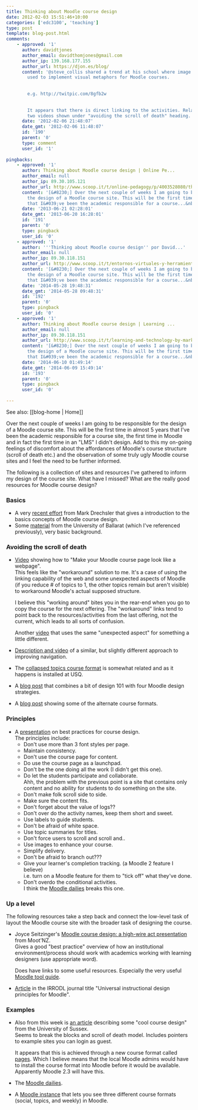 ```yaml
---
title: Thinking about Moodle course design
date: 2012-02-03 15:51:46+10:00
categories: ['edc3100', 'teaching']
type: post
template: blog-post.html
comments:
    - approved: '1'
      author: davidtjones
      author_email: davidthomjones@gmail.com
      author_ip: 139.168.177.155
      author_url: https://djon.es/blog/
      content: '@steve_collis shared a trend at his school where image maps are being
        used to implement visual metaphors for Moodle courses.
    
    
        e.g. http://twitpic.com/8gfb2w
    
    
        It appears that there is direct linking to the activities. Related to the first
        two videos shown under "avoiding the scroll of death" heading.'
      date: '2012-02-06 21:48:07'
      date_gmt: '2012-02-06 11:48:07'
      id: '190'
      parent: '0'
      type: comment
      user_id: '1'
    
pingbacks:
    - approved: '1'
      author: Thinking about Moodle course design | Online Pe...
      author_email: null
      author_ip: 89.30.105.121
      author_url: http://www.scoop.it/t/online-pedagogy/p/4003528080/thinking-about-moodle-course-design
      content: '[&#8230;] Over the next couple of weeks I am going to be responsible for
        the design of a Moodle course site. This will be the first time in almost 5 years
        that I&#039;ve been the academic responsible for a course...&nbsp; [&#8230;]'
      date: '2013-06-21 02:28:01'
      date_gmt: '2013-06-20 16:28:01'
      id: '191'
      parent: '0'
      type: pingback
      user_id: '0'
    - approved: '1'
      author: '''Thinking about Moodle course design'' por David...'
      author_email: null
      author_ip: 89.30.118.151
      author_url: http://www.scoop.it/t/entornos-virtuales-y-herramientas-de-autor/p/4022097877/2014/05/28/thinking-about-moodle-course-design-por-david-jones
      content: '[&#8230;] Over the next couple of weeks I am going to be responsible for
        the design of a Moodle course site. This will be the first time in almost 5 years
        that I&#039;ve been the academic responsible for a course...&nbsp; [&#8230;]'
      date: '2014-05-28 19:48:31'
      date_gmt: '2014-05-28 09:48:31'
      id: '192'
      parent: '0'
      type: pingback
      user_id: '0'
    - approved: '1'
      author: Thinking about Moodle course design | Learning ...
      author_email: null
      author_ip: 89.30.118.151
      author_url: http://www.scoop.it/t/learning-and-technology-by-mark-anderson-phd/p/4022700070/2014/06/09/thinking-about-moodle-course-design
      content: '[&#8230;] Over the next couple of weeks I am going to be responsible for
        the design of a Moodle course site. This will be the first time in almost 5 years
        that I&#039;ve been the academic responsible for a course...&nbsp; [&#8230;]'
      date: '2014-06-10 01:49:14'
      date_gmt: '2014-06-09 15:49:14'
      id: '193'
      parent: '0'
      type: pingback
      user_id: '0'
    
---
```


See also: [[blog-home | Home]]

Over the next couple of weeks I am going to be responsible for the design of a Moodle course site. This will be the first time in almost 5 years that I've been the academic responsible for a course site, the first time in Moodle and in fact the first time in an "LMS" I didn't design. Add to this my on-going feelings of discomfort about the affordances of Moodle's course structure (scroll of death etc.) and the observation of some truly ugly Moodle course sites and I feel the need to be further informed.

The following is a collection of sites and resources I've gathered to inform my design of the course site. What have I missed? What are the really good resources for Moodle course design?

### Basics

- A very [recent effort](http://www.markdrechsler.com/?p=745) from Mark Drechsler that gives a introduction to the basics concepts of Moodle course design.
- Some [material](http://medusa.ballarat.edu.au/lews/drupal/staff/moodle/howto/layout) from the University of Ballarat (which I've referenced previously), very basic background.

### Avoiding the scroll of death

- [Video](http://www.youtube.com/watch?v=XtHPUh_BaxM) showing how to "Make your Moodle course page look like a webpage".  
    This feels like the "workaround" solution to me. It's a case of using the linking capability of the web and some unexpected aspects of Moodle (if you reduce # of topics to 1, the other topics remain but aren't visible) to workaround Moodle's actual supposed structure.
    
    I believe this "working around" bites you in the rear-end when you go to copy the course for the next offering. The "workaround" links tend to point back to the resources/activities from the last offering, not the current, which leads to all sorts of confusion.
    
    Another [video](http://www.youtube.com/watch?v=KiCgf7rAdJc) that uses the same "unexpected aspect" for something a little different.
    
- [Description and video](http://www.moodlenews.com/2012/super-simple-navigation-with-a-little-html-and-the-topics-format/) of a similar, but slightly different approach to improving navigation.
- The [collapsed topics course format](http://www.moodlenews.com/2010/collapsed-topics-eliminates-the-scroll-of-death-in-moodle/) is somewhat related and as it happens is installed at USQ.
- A [blog post](http://opensource.com/education/12/1/designing-aesthetically-pleasing-moodle-courses) that combines a bit of design 101 with four Moodle design strategies.
- A [blog post](http://moodleman.moodle.com.au/archives/47) showing some of the alternate course formats.

### Principles

- A [presentation](http://www.slideshare.net/michelledmoore/teaching-with-moodle-best-practices-for-course-design-i-moot-11) on best practices for course design.  
    The principles include:
    - Don't use more than 3 font styles per page.
    - Maintain consistency.
    - Don't use the course page for content.
    - Do use the course page as a launchpad.
    - Don't be the one doing all the work (I didn't get this one).
    - Do let the students participate and collaborate.  
        Ahh, the problem with the previous point is a site that contains only content and no ability for students to do something on the site.
    - Don't make folk scroll side to side.
    - Make sure the content fits.
    - Don't forget about the value of logs??
    - Don't over do the activity names, keep them short and sweet.
    - Use labels to guide students.
    - Don't be afraid of white space.
    - Use topic summaries for titles.
    - Don't force users to scroll and scroll and..
    - Use images to enhance your course.
    - Simplify delivery.
    - Don't be afraid to branch out???
    - Give your learner's completion tracking. (a Moodle 2 feature I believe)  
        i.e. turn on a Moodle feature for them to "tick off" what they've done.
    - Don't overdo the conditional activities.  
        I think the [Moodle dailies](http://sarahthorneycroft.com/blog/2011/08/02/the-moodle-dailies-a-guided-tour/) breaks this one.

### Up a level

The following resources take a step back and connect the low-level task of layout the Moodle course site with the broader task of designing the course.

- Joyce Seitzinger's [Moodle course design: a high-wire act presentation](http://www.cats-pyjamas.net/2011/07/moodle-course-design-a-high-wire-act-mootnz11/) from Moot'NZ.  
    Gives a good "best practice" overview of how an institutional environment/process should work with academics working with learning designers (use appropriate word).
    
    Does have links to some useful resources. Especially the very useful [Moodle tool guide](http://www.cats-pyjamas.net/2010/05/moodle-tool-guide-for-teachers/).
    
- [Article](http://www.irrodl.org/index.php/irrodl/article/view/869/1575) in the IRRODL journal title "Universal instructional design principles for Moodle".

### Examples

- Also from this week is [an article](http://www.moodlenews.com/2012/want-to-see-some-cool-course-design-checkout-the-moodle-at-university-of-sussex/) describing some "cool course design" from the University of Sussex.  
    Seems to break the blocks and scroll of death model. Includes pointers to example sites you can login as guest.
    
    It appears that this is achieved through a new course format called [pages](http://www.moodlenews.com/2011/the-pages-course-format-will-blow-you-away/). Which I believe means that the local Moodle admins would have to install the course format into Moodle before it would be available. Apparently Moodle 2.3 will have this.
    
- The [Moodle dailies](http://sarahthorneycroft.com/blog/2011/08/02/the-moodle-dailies-a-guided-tour/).
- A [Moodle instance](https://moodle.drew.edu/course/category.php?id=25) that lets you see three different course formats (social, topics, and weekly) in Moodle.